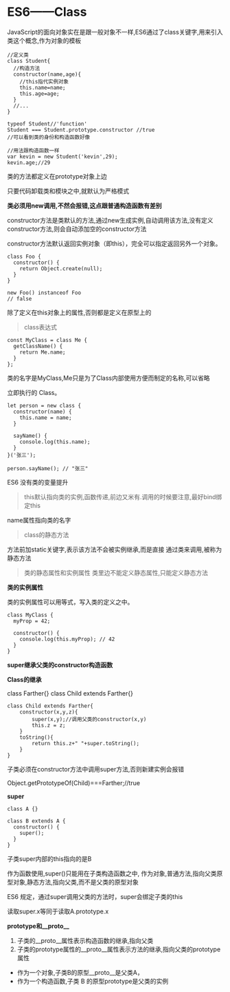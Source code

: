 # ES6——Class

JavaScript的面向对象实在是跟一般对象不一样,ES6通过了class关键字,用来引入类这个概念,作为对象的模板

	//定义类
	class Student{
	  //构造方法
	  constructor(name,age){
	    //this指代实例对象
	    this.name=name;
	    this.age=age;
	  }
	  //...
	}
	
	typeof Student//'function'
	Student === Student.prototype.constructor //true
	//可以看到类的身份和构造函数好像

	//用法跟构造函数一样
	var kevin = new Student('kevin',29);
	kevin.age;//29

类的方法都定义在prototype对象上边

只要代码卸载类和模块之中,就默认为严格模式

**类必须用new调用,不然会报错,这点跟普通构造函数有差别**

constructor方法是类默认的方法,通过new生成实例,自动调用该方法,没有定义constructor方法,则会自动添加空的constructor方法

constructor方法默认返回实例对象（即this），完全可以指定返回另外一个对象。

	class Foo {
	  constructor() {
	    return Object.create(null);
	  }
	}
	
	new Foo() instanceof Foo
	// false

除了定义在this对象上的属性,否则都是定义在原型上的

>class表达式

	const MyClass = class Me {
	  getClassName() {
	    return Me.name;
	  }
	};
类的名字是MyClass,Me只是为了Class内部使用方便而制定的名称,可以省略

立即执行的 Class。

	let person = new class {
	  constructor(name) {
	    this.name = name;
	  }
	
	  sayName() {
	    console.log(this.name);
	  }
	}('张三');
	
	person.sayName(); // "张三"

ES6 没有类的变量提升

>this默认指向类的实例,函数传递,前边又米有.调用的时候要注意,最好bind绑定this

name属性指向类的名字

>class的静态方法

方法前加static关键字,表示该方法不会被实例继承,而是直接 通过类来调用,被称为静态方法

>类的静态属性和实例属性
类里边不能定义静态属性,只能定义静态方法

**类的实例属性**

类的实例属性可以用等式，写入类的定义之中。

	class MyClass {
	  myProp = 42;
	
	  constructor() {
	    console.log(this.myProp); // 42
	  }
	}

**super继承父类的constructor构造函数**

**Class的继承**

class Farther{}
class Child extends Farther{}

	class Child extends Farther{
		constructor(x,y,z){
			super(x,y);//调用父类的constructor(x,y)
			this.z = z;
		}
		toString(){
			return this.z+" "+super.toString();
		}
	}

子类必须在constructor方法中调用super方法,否则新建实例会报错

Object.getPrototypeOf(Child)===Farther;//true

**super**

	class A {}
	
	class B extends A {
	  constructor() {
	    super();
	  }
	}

子类super内部的this指向的是B

作为函数使用,super()只能用在子类构造函数之中,
作为对象,普通方法,指向父类原型对象,静态方法,指向父类,而不是父类的原型对象

ES6 规定，通过super调用父类的方法时，super会绑定子类的this

读取super.x等同于读取A.prototype.x

**prototype和__proto__**

1. 子类的__proto__属性表示构造函数的继承,指向父类
2. 子类的prototype属性的__proto__属性表示方法的继承,指向父类的prototype属性

- 作为一个对象,子类B的原型__proto__是父类A，
- 作为一个构造函数,子类 B 的原型prototype是父类的实例
























































































































































































































































































































































































































































































































































































































































































































































